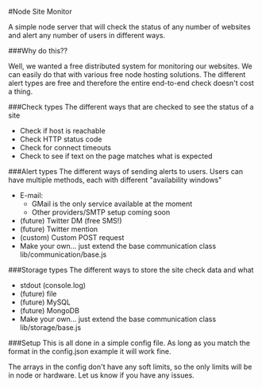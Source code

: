#Node Site Monitor

A simple node server that will check the status of any number of websites and alert any number of users in different ways.

###Why do this??

Well, we wanted a free distributed system for monitoring our websites. We can easily do that with various free node hosting solutions.
The different alert types are free and therefore the entire end-to-end check doesn't cost a thing.

###Check types
The different ways that are checked to see the status of a site
* Check if host is reachable
* Check HTTP status code
* Check for connect timeouts
* Check to see if text on the page matches what is expected


###Alert types
The different ways of sending alerts to users. Users can have multiple methods, each with different "availability windows"
* E-mail:
    * GMail is the only service available at the moment
    * Other providers/SMTP setup coming soon
* (future) Twitter DM (free SMS!)
* (future) Twitter mention
* (custom) Custom POST request
* Make your own... just extend the base communication class lib/communication/base.js


###Storage types
The different ways to store the site check data and what
* stdout (console.log)
* (future) file
* (future) MySQL
* (future) MongoDB
* Make your own... just extend the base communication class lib/storage/base.js


###Setup
This is all done in a simple config file. As long as you match the format in the config.json example it will work fine.

The arrays in the config don't have any soft limits, so the only limits will be in node or hardware. Let us know if you have any issues.